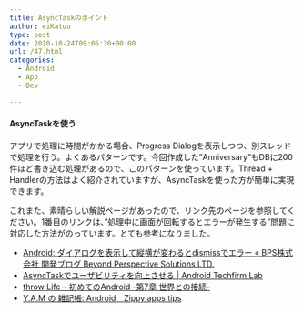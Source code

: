 ```yaml
---
title: AsyncTaskのポイント
author: eiKatou
type: post
date: 2010-10-24T09:06:30+00:00
url: /47.html
categories:
  - Android
  - App
  - Dev

---
```

<div class="section">
  <h4>
    AsyncTaskを使う
  </h4>
  
  <p>
    アプリで処理に時間がかかる場合、Progress Dialogを表示しつつ、別スレッドで処理を行う。よくあるパターンです。今回作成した&#8221;Anniversary&#8221;もDBに200件ほど書き込む処理があるので、このパターンを使っています。Thread + Handlerの方法はよく紹介されていますが、AsyncTaskを使った方が簡単に実現できます。
  </p>
  
  <p>
    これまた、素晴らしい解説ページがあったので、リンク先のページを参照してください。1番目のリンクは、&#8221;処理中に画面が回転するとエラーが発生する&#8221;問題に対応した方法がのっています。とても参考になりました。
  </p>
  
  <ul>
    <li>
      <a href="http://www.bpsinc.jp/blog/archives/1858" target="_blank">Android: ダイアログを表示して縦横が変わるとdismissでエラー &#171; BPS株式会社 開発ブログ Beyond Perspective Solutions LTD.</a>
    </li>
    <li>
      <a href="http://labs.techfirm.co.jp/android/cho/1079" target="_blank">AsyncTaskでユーザビリティを向上させる | Android Techfirm Lab</a>
    </li>
    <li>
      <a href="http://www.adamrocker.com/blog/255/hello-android-chapter7-the-connected-world.html" target="_blank">throw Life &#8211; 初めてのAndroid -第7章 世界との接続-</a>
    </li>
    <li>
      <a href="http://y-anz-m.blogspot.com/2010/10/androidzippy-apps-tips.html" target="_blank">Y.A.M の 雑記帳: Android&#12288;Zippy apps tips</a>
    </li>
  </ul>
</div>
